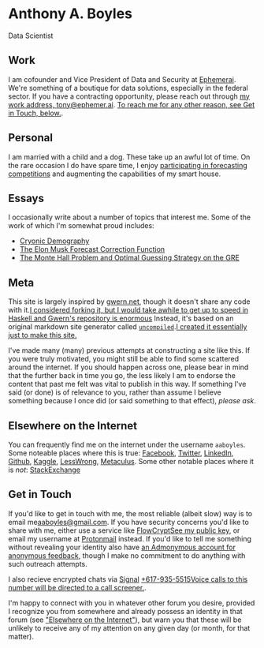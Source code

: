 # Anthony A. Boyles

<p class="subtitle">Data Scientist</p>

## Work

I am cofounder and Vice President of Data and Security at [Ephemerai](https://ephemer.ai/). We're something of a boutique for data solutions, especially in the federal sector. If you have a contracting opportunity, please reach out through [my work address, tony@ephemer.ai](mailto:tony@ephemer.ai). [To reach me for any other reason, see <a href="#getintouch">Get in Touch, below.</a>](sidenote).

## Personal

I am married with a child and a dog. These take up an awful lot of time. On the rare occasion I do have spare time, I enjoy [participating in forecasting competitions](https://aaboyles.github.io/Essays/predictions/) and augmenting the capabilities of my smart house.

## Essays

I occasionally write about a number of topics that interest me. Some of the work of which I'm somewhat proud includes:
* [Cryonic Demography](https://aaboyles.github.io/Essays/portfolio/CryonicDemography.html)
* [The Elon Musk Forecast Correction Function](https://aaboyles.github.io/Essays/portfolio/ElonMuskForecastCorrectionFunction.html)
* [The Monte Hall Problem and Optimal Guessing Strategy on the GRE](https://aaboyles.github.io/Essays/essays/MonteHallGREGuessing.html)

## Meta

This site is largely inspired by [gwern.net](https://gwern.net/), though it doesn't share any code with it.[I considered forking it, but I would take awhile to get up to speed in Haskell and <a href="https://github.com/gwern/gwern.net">Gwern's repository is enormous</a>](sidenote) Instead, it's based on an original markdown site generator called [`uncompiled`](https://aaboyles.github.io/uncompiled/).[I created it essentially just to make this site.](sidenote)

I've made many (many) previous attempts at constructing a site like this. If you were truly motivated, you might still be able to find some scattered around the internet. If you should happen across one, please bear in mind that the further back in time you go, the less likely I am to endorse the content that past me felt was vital to publish in this way. If something I've said (or done) is of relevance to you, rather than assume I believe something because I once did (or said something to that effect), *please ask*.

## Elsewhere on the Internet

You can frequently find me on the internet under the username `aaboyles`. Some noteable places where this is true: [Facebook](https://www.facebook.com/AABoyles/), [Twitter](https://twitter.com/AABoyles), [LinkedIn](https://www.linkedin.com/in/aaboyles/), [Github](https://github.com/AABoyles/), [Kaggle](https://www.kaggle.com/aaboyles/), [LessWrong](https://www.lesswrong.com/users/aaboyles), [Metaculus](https://www.metaculus.com/accounts/profile/106142/). Some other notable places where it is *not*: [StackExchange](https://stackexchange.com/users/246792/tony-boyles)

## Get in Touch

If you'd like to get in touch with me, the most reliable (albeit slow) way is to email me[<a href="mailto:aaoyles@gmail.com">aaboyles@gmail.com</a>](sidenote). If you have security concerns you'd like to share with me, either use a service like [FlowCrypt](https://flowcrypt.com/)[<a href="https://flowcrypt.com/pub/aaboyles@gmail.com">See my public key</a>](sidenote), or email my username at [Protonmail](https://protonmail.com/) instead. If you'd like to tell me something without revealing your identity also have [an Admonymous account for anonymous feedback](https://www.admonymous.co/aaboyles), though I make no commitment to do anything with such outreach attempts.

I also recieve encrypted chats via [Signal](https://signal.org/en/) [+617-935-5515](tel:6179355515)[Voice calls to this number will be directed to a call screener.](marginnote).

I'm happy to connect with you in whatever other forum you desire, provided I recognize you from somewhere and already possess an identity in that forum (see ["Elsewhere on the Internet"](#elsewhereontheinternet)), but warn you that these will be unlikely to receive any of my attention on any given day (or month, for that matter).